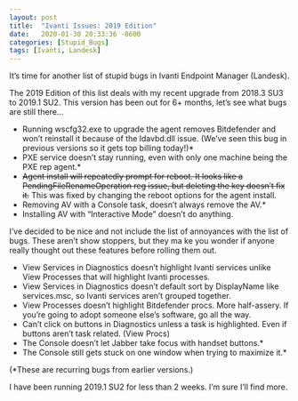 ```yaml
---
layout: post
title:  "Ivanti Issues: 2019 Edition"
date:   2020-01-30 20:33:36 -0600
categories: [Stupid_Bugs]
tags: [Ivanti, Landesk]
---
```


It’s time for another list of stupid bugs in Ivanti Endpoint Manager (Landesk).

The 2019 Edition of this list deals with my recent upgrade from 2018.3 SU3 to 2019.1 SU2. This version has been out for 6+ months, let’s see what bugs are still there…

* Running wscfg32.exe to upgrade the agent removes Bitdefender and won’t reinstall it because of the ldavbd.dll issue. (We’ve seen this bug in previous versions so it gets top billing today!)*
* PXE service doesn’t stay running, even with only one machine being the PXE rep agent.*
* ~~Agent install will repeatedly prompt for reboot. It looks like a PendingFileRenameOperation reg issue, but deleting the key doesn’t fix it.~~ This was fixed by changing the reboot options for the agent install.
* Removing AV with a Console task, doesn’t always remove the AV.*
* Installing AV with “Interactive Mode” doesn’t do anything.

I’ve decided to be nice and not include the list of annoyances with the list of bugs. These aren’t show stoppers, but they ma
ke you wonder if anyone really thought out these features before rolling them out.

* View Services in Diagnostics doesn’t highlight Ivanti services unlike View Processes that will highlight Ivanti processes.
* View Services in Diagnostics doesn’t default sort by DisplayName like services.msc, so Ivanti services aren’t grouped together.
* View Processes doesn’t highlight Bitdefender procs. More half-assery. If you’re going to adopt someone else’s software, go all the way.
* Can’t click on buttons in Diagnostics unless a task is highlighted. Even if buttons aren’t task related. (View Procs)
* The Console doesn’t let Jabber take focus with handset buttons.*
* The Console still gets stuck on one window when trying to maximize it.*

(*These are recurring bugs from earlier versions.)

I have been running 2019.1 SU2 for less than 2 weeks. I’m sure I’ll find more.
